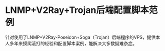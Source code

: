 # LNMP+V2Ray+Trojan后端配置脚本范例
针对使用了LNMP+V2Ray-Poseidon+Soga（Trojan）后端程序的VPS，提供本人多年来摸爬滚打的经验和配置脚本案例，能解决大多数疑难杂症。
